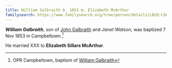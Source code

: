 ```yaml
---
title: William Galbraith b. 1853 m. Elizabeth McArthur
familysearch: https://www.familysearch.org/tree/person/details/LB2Q-L98
---
```

***William Galbraith***, son of [John Galbraith](galbraith-john-1804.md) and *Janet Watson*, was baptized 7 Nov 1853 in Campbeltown.[^birth]

He married XXX to **Elizabeth Sillars McArthur**.

[^birth]: OPR Campbeltown, baptism of [William Galbraith](/sources/opr-campbeltown-births.md#1853-11-07-william-galbraith)








